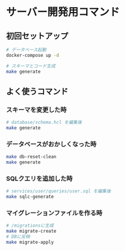# サーバー開発用コマンド

## 初回セットアップ

```bash
# データベース起動
docker-compose up -d

# スキーマとコード生成
make generate
```

## よく使うコマンド

### スキーマを変更した時
```bash
# database/schema.hcl を編集後
make generate
```

### データベースがおかしくなった時
```bash
make db-reset-clean
make generate
```

### SQLクエリを追加した時
```bash
# services/user/queries/user.sql を編集後
make sqlc-generate
```

### マイグレーションファイルを作る時
```bash
# /migrationsに生成
make migrate-create
# DBに反映
make migrate-apply
```
